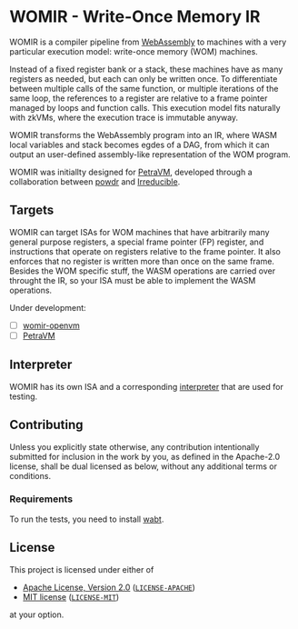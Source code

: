 # WOMIR - Write-Once Memory IR

WOMIR is a compiler pipeline from [WebAssembly](https://webassembly.org/) to machines with a very particular execution model: write-once memory (WOM) machines.

Instead of a fixed register bank or a stack, these machines have as many registers as needed, but each can only be written once. To differentiate
between multiple calls of the same function, or multiple iterations of the same loop, the references to a register are relative
to a frame pointer managed by loops and function calls. This execution model fits naturally with zkVMs, where the execution trace is immutable anyway.

WOMIR transforms the WebAssembly program into an IR, where WASM local variables and stack becomes egdes of a DAG, from which it can output an
user-defined assembly-like representation of the WOM program.

WOMIR was initiallty designed for [PetraVM](https://github.com/PetraProver/PetraVM), developed through a collaboration between [powdr](https://www.powdr.org/)
and [Irreducible](https://www.irreducible.com/).

## Targets

WOMIR can target ISAs for WOM machines that have arbitrarily many general purpose registers, a special frame pointer (FP) register,
and instructions that operate on registers relative to the frame pointer. It also enforces that no register is written more than
once on the same frame. Besides the WOM specific stuff, the WASM operations are carried over throught the IR, so your ISA must be
able to implement the WASM operations.

Under development:

- [ ] [womir-openvm](https://github.com/powdr-labs/womir-openvm)
- [ ] [PetraVM](https://github.com/PetraProver/PetraVM)

## Interpreter

WOMIR has its own ISA and a corresponding [interpreter](https://github.com/powdr-labs/womir/blob/main/src/interpreter.rs) that are used for testing.

## Contributing

Unless you explicitly state otherwise, any contribution intentionally submitted
for inclusion in the work by you, as defined in the Apache-2.0 license, shall be
dual licensed as below, without any additional terms or conditions.

### Requirements

To run the tests, you need to install [wabt](https://github.com/WebAssembly/wabt).

## License

This project is licensed under either of

<!-- markdown-link-check-disable -->
- [Apache License, Version 2.0](https://www.apache.org/licenses/LICENSE-2.0) ([`LICENSE-APACHE`](LICENSE-APACHE))
- [MIT license](https://opensource.org/licenses/MIT) ([`LICENSE-MIT`](LICENSE-MIT))
<!-- markdown-link-check-enable -->

at your option.
